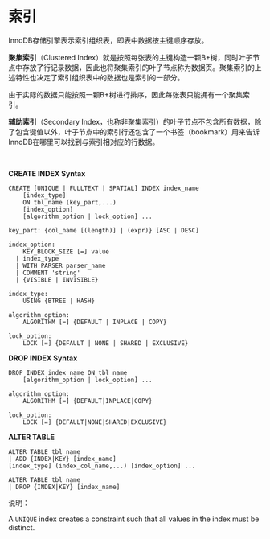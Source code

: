 # 索引

InnoDB存储引擎表示索引组织表，即表中数据按主键顺序存放。

**聚集索引**（Clustered Index）就是按照每张表的主键构造一颗B+树，同时叶子节点中存放了行记录数据，因此也将聚集索引的叶子节点称为数据页。聚集索引的上述特性也决定了索引组织表中的数据也是索引的一部分。

由于实际的数据只能按照一颗B+树进行排序，因此每张表只能拥有一个聚集索引。

**辅助索引**（Secondary Index，也称非聚集索引）的叶子节点不包含所有数据，除了包含键值以外，叶子节点中的索引行还包含了一个书签（bookmark）用来告诉InnoDB在哪里可以找到与索引相对应的行数据。

<br>

**CREATE INDEX Syntax**

```
CREATE [UNIQUE | FULLTEXT | SPATIAL] INDEX index_name
    [index_type]
    ON tbl_name (key_part,...)
    [index_option]
    [algorithm_option | lock_option] ...

key_part: {col_name [(length)] | (expr)} [ASC | DESC]

index_option:
    KEY_BLOCK_SIZE [=] value
  | index_type
  | WITH PARSER parser_name
  | COMMENT 'string'
  | {VISIBLE | INVISIBLE}

index_type:
    USING {BTREE | HASH}

algorithm_option:
    ALGORITHM [=] {DEFAULT | INPLACE | COPY}

lock_option:
    LOCK [=] {DEFAULT | NONE | SHARED | EXCLUSIVE}
```

**DROP INDEX Syntax**

```
DROP INDEX index_name ON tbl_name
    [algorithm_option | lock_option] ...

algorithm_option:
    ALGORITHM [=] {DEFAULT|INPLACE|COPY}

lock_option:
    LOCK [=] {DEFAULT|NONE|SHARED|EXCLUSIVE}
```

**ALTER TABLE**

```
ALTER TABLE tbl_name
| ADD {INDEX|KEY} [index_name]
[index_type] (index_col_name,...) [index_option] ...

ALTER TABLE tbl_name
| DROP {INDEX|KEY} [index_name]
```

说明：

A `UNIQUE` index creates a constraint such that all values in the index must be distinct. 

